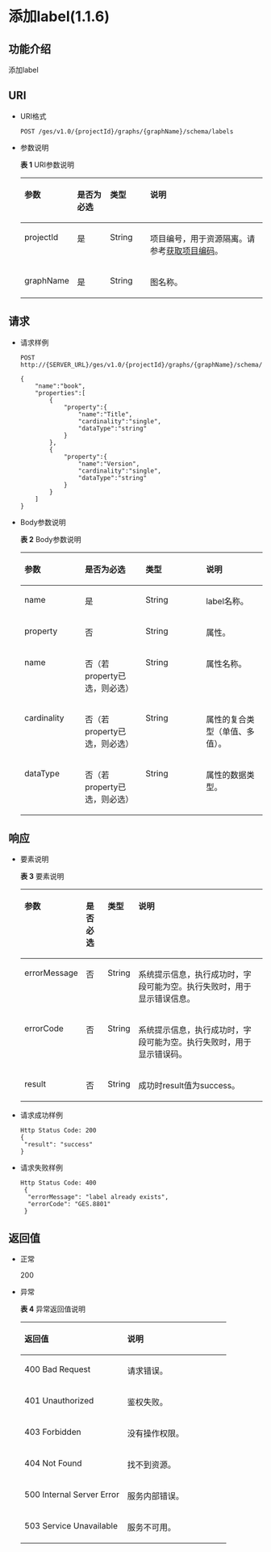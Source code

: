 # 添加label\(1.1.6\)<a name="ges_03_0056"></a>

## 功能介绍<a name="section11798179195415"></a>

添加label

## URI<a name="section10938344195415"></a>

-   URI格式

    ```
    POST /ges/v1.0/{projectId}/graphs/{graphName}/schema/labels
    ```


-   参数说明

    **表 1**  URI参数说明

    <a name="table13592207195454"></a>
    <table><thead align="left"><tr id="row11434212195454"><th class="cellrowborder" valign="top" width="15.36%" id="mcps1.2.5.1.1"><p id="p59741794195512"><a name="p59741794195512"></a><a name="p59741794195512"></a>参数</p>
    </th>
    <th class="cellrowborder" valign="top" width="14.469999999999999%" id="mcps1.2.5.1.2"><p id="p7247108195512"><a name="p7247108195512"></a><a name="p7247108195512"></a>是否为必选</p>
    </th>
    <th class="cellrowborder" valign="top" width="17.07%" id="mcps1.2.5.1.3"><p id="p50144891195512"><a name="p50144891195512"></a><a name="p50144891195512"></a>类型</p>
    </th>
    <th class="cellrowborder" valign="top" width="53.1%" id="mcps1.2.5.1.4"><p id="p35204399195512"><a name="p35204399195512"></a><a name="p35204399195512"></a>说明</p>
    </th>
    </tr>
    </thead>
    <tbody><tr id="row49352481195454"><td class="cellrowborder" valign="top" width="15.36%" headers="mcps1.2.5.1.1 "><p id="p54464108195512"><a name="p54464108195512"></a><a name="p54464108195512"></a>projectId</p>
    </td>
    <td class="cellrowborder" valign="top" width="14.469999999999999%" headers="mcps1.2.5.1.2 "><p id="p49516613195512"><a name="p49516613195512"></a><a name="p49516613195512"></a>是</p>
    </td>
    <td class="cellrowborder" valign="top" width="17.07%" headers="mcps1.2.5.1.3 "><p id="p51422715195512"><a name="p51422715195512"></a><a name="p51422715195512"></a>String</p>
    </td>
    <td class="cellrowborder" valign="top" width="53.1%" headers="mcps1.2.5.1.4 "><p id="p4490357195512"><a name="p4490357195512"></a><a name="p4490357195512"></a>项目编号，用于资源隔离。请参考<a href="获取项目编码-2.md">获取项目编码</a>。</p>
    </td>
    </tr>
    <tr id="row23325114195454"><td class="cellrowborder" valign="top" width="15.36%" headers="mcps1.2.5.1.1 "><p id="p52244987195512"><a name="p52244987195512"></a><a name="p52244987195512"></a>graphName</p>
    </td>
    <td class="cellrowborder" valign="top" width="14.469999999999999%" headers="mcps1.2.5.1.2 "><p id="p3985551195512"><a name="p3985551195512"></a><a name="p3985551195512"></a>是</p>
    </td>
    <td class="cellrowborder" valign="top" width="17.07%" headers="mcps1.2.5.1.3 "><p id="p54394244195512"><a name="p54394244195512"></a><a name="p54394244195512"></a>String</p>
    </td>
    <td class="cellrowborder" valign="top" width="53.1%" headers="mcps1.2.5.1.4 "><p id="p43857666195512"><a name="p43857666195512"></a><a name="p43857666195512"></a>图名称。</p>
    </td>
    </tr>
    </tbody>
    </table>


## 请求<a name="section1235739195415"></a>

-   请求样例

    ```
    POST http://{SERVER_URL}/ges/v1.0/{projectId}/graphs/{graphName}/schema/labels  
    
    {
        "name":"book",
        "properties":[
            {
                "property":{
                    "name":"Title",
                    "cardinality":"single",
                    "dataType":"string"
                }
            },
            {
                "property":{
                    "name":"Version",
                    "cardinality":"single",
                    "dataType":"string"
                }
            }
        ]
    }
    ```

-   Body参数说明

    **表 2**  Body参数说明

    <a name="table22545074195633"></a>
    <table><thead align="left"><tr id="row60806065195633"><th class="cellrowborder" valign="top" width="25%" id="mcps1.2.5.1.1"><p id="p44837705195650"><a name="p44837705195650"></a><a name="p44837705195650"></a>参数</p>
    </th>
    <th class="cellrowborder" valign="top" width="25%" id="mcps1.2.5.1.2"><p id="p7975482195650"><a name="p7975482195650"></a><a name="p7975482195650"></a>是否为必选</p>
    </th>
    <th class="cellrowborder" valign="top" width="25%" id="mcps1.2.5.1.3"><p id="p42034271195650"><a name="p42034271195650"></a><a name="p42034271195650"></a>类型</p>
    </th>
    <th class="cellrowborder" valign="top" width="25%" id="mcps1.2.5.1.4"><p id="p49332768195650"><a name="p49332768195650"></a><a name="p49332768195650"></a>说明</p>
    </th>
    </tr>
    </thead>
    <tbody><tr id="row25605686195633"><td class="cellrowborder" valign="top" width="25%" headers="mcps1.2.5.1.1 "><p id="p6245529195650"><a name="p6245529195650"></a><a name="p6245529195650"></a>name</p>
    </td>
    <td class="cellrowborder" valign="top" width="25%" headers="mcps1.2.5.1.2 "><p id="p36125856195650"><a name="p36125856195650"></a><a name="p36125856195650"></a>是</p>
    </td>
    <td class="cellrowborder" valign="top" width="25%" headers="mcps1.2.5.1.3 "><p id="p40513252195650"><a name="p40513252195650"></a><a name="p40513252195650"></a>String</p>
    </td>
    <td class="cellrowborder" valign="top" width="25%" headers="mcps1.2.5.1.4 "><p id="p60347980195650"><a name="p60347980195650"></a><a name="p60347980195650"></a>label名称。</p>
    </td>
    </tr>
    <tr id="row34935955195633"><td class="cellrowborder" valign="top" width="25%" headers="mcps1.2.5.1.1 "><p id="p37371979195650"><a name="p37371979195650"></a><a name="p37371979195650"></a>property</p>
    </td>
    <td class="cellrowborder" valign="top" width="25%" headers="mcps1.2.5.1.2 "><p id="p7231486195650"><a name="p7231486195650"></a><a name="p7231486195650"></a>否</p>
    </td>
    <td class="cellrowborder" valign="top" width="25%" headers="mcps1.2.5.1.3 "><p id="p48879473195650"><a name="p48879473195650"></a><a name="p48879473195650"></a>String</p>
    </td>
    <td class="cellrowborder" valign="top" width="25%" headers="mcps1.2.5.1.4 "><p id="p66923212195650"><a name="p66923212195650"></a><a name="p66923212195650"></a>属性。</p>
    </td>
    </tr>
    <tr id="row34743307195633"><td class="cellrowborder" valign="top" width="25%" headers="mcps1.2.5.1.1 "><p id="p65986684195650"><a name="p65986684195650"></a><a name="p65986684195650"></a>name</p>
    </td>
    <td class="cellrowborder" valign="top" width="25%" headers="mcps1.2.5.1.2 "><p id="p43321155195650"><a name="p43321155195650"></a><a name="p43321155195650"></a>否（若property已选，则必选）</p>
    </td>
    <td class="cellrowborder" valign="top" width="25%" headers="mcps1.2.5.1.3 "><p id="p19352687195650"><a name="p19352687195650"></a><a name="p19352687195650"></a>String</p>
    </td>
    <td class="cellrowborder" valign="top" width="25%" headers="mcps1.2.5.1.4 "><p id="p24063848195650"><a name="p24063848195650"></a><a name="p24063848195650"></a>属性名称。</p>
    </td>
    </tr>
    <tr id="row4190559195633"><td class="cellrowborder" valign="top" width="25%" headers="mcps1.2.5.1.1 "><p id="p27132099195650"><a name="p27132099195650"></a><a name="p27132099195650"></a>cardinality</p>
    </td>
    <td class="cellrowborder" valign="top" width="25%" headers="mcps1.2.5.1.2 "><p id="p50216410195650"><a name="p50216410195650"></a><a name="p50216410195650"></a>否（若property已选，则必选）</p>
    </td>
    <td class="cellrowborder" valign="top" width="25%" headers="mcps1.2.5.1.3 "><p id="p40997401195650"><a name="p40997401195650"></a><a name="p40997401195650"></a>String</p>
    </td>
    <td class="cellrowborder" valign="top" width="25%" headers="mcps1.2.5.1.4 "><p id="p32455209195650"><a name="p32455209195650"></a><a name="p32455209195650"></a>属性的复合类型（单值、多值）。</p>
    </td>
    </tr>
    <tr id="row59011224195633"><td class="cellrowborder" valign="top" width="25%" headers="mcps1.2.5.1.1 "><p id="p37527747195650"><a name="p37527747195650"></a><a name="p37527747195650"></a>dataType</p>
    </td>
    <td class="cellrowborder" valign="top" width="25%" headers="mcps1.2.5.1.2 "><p id="p19848627195650"><a name="p19848627195650"></a><a name="p19848627195650"></a>否（若property已选，则必选）</p>
    </td>
    <td class="cellrowborder" valign="top" width="25%" headers="mcps1.2.5.1.3 "><p id="p64234927195650"><a name="p64234927195650"></a><a name="p64234927195650"></a>String</p>
    </td>
    <td class="cellrowborder" valign="top" width="25%" headers="mcps1.2.5.1.4 "><p id="p35646624195650"><a name="p35646624195650"></a><a name="p35646624195650"></a>属性的数据类型。</p>
    </td>
    </tr>
    </tbody>
    </table>


## 响应<a name="section31024304195415"></a>

-   要素说明

    **表 3**  要素说明

    <a name="table415208195710"></a>
    <table><thead align="left"><tr id="row62827717195710"><th class="cellrowborder" valign="top" width="13.66%" id="mcps1.2.5.1.1"><p id="p5798135195724"><a name="p5798135195724"></a><a name="p5798135195724"></a>参数</p>
    </th>
    <th class="cellrowborder" valign="top" width="9.969999999999999%" id="mcps1.2.5.1.2"><p id="p66995796195724"><a name="p66995796195724"></a><a name="p66995796195724"></a>是否必选</p>
    </th>
    <th class="cellrowborder" valign="top" width="8.63%" id="mcps1.2.5.1.3"><p id="p57950414195724"><a name="p57950414195724"></a><a name="p57950414195724"></a>类型</p>
    </th>
    <th class="cellrowborder" valign="top" width="67.74%" id="mcps1.2.5.1.4"><p id="p63471948195724"><a name="p63471948195724"></a><a name="p63471948195724"></a>说明</p>
    </th>
    </tr>
    </thead>
    <tbody><tr id="row66822716195710"><td class="cellrowborder" valign="top" width="13.66%" headers="mcps1.2.5.1.1 "><p id="p28953206195724"><a name="p28953206195724"></a><a name="p28953206195724"></a>errorMessage</p>
    </td>
    <td class="cellrowborder" valign="top" width="9.969999999999999%" headers="mcps1.2.5.1.2 "><p id="p63508338195724"><a name="p63508338195724"></a><a name="p63508338195724"></a>否</p>
    </td>
    <td class="cellrowborder" valign="top" width="8.63%" headers="mcps1.2.5.1.3 "><p id="p43901714195724"><a name="p43901714195724"></a><a name="p43901714195724"></a>String</p>
    </td>
    <td class="cellrowborder" valign="top" width="67.74%" headers="mcps1.2.5.1.4 "><p id="p66377918195724"><a name="p66377918195724"></a><a name="p66377918195724"></a>系统提示信息，执行成功时，字段可能为空。执行失败时，用于显示错误信息。</p>
    </td>
    </tr>
    <tr id="row41832689195710"><td class="cellrowborder" valign="top" width="13.66%" headers="mcps1.2.5.1.1 "><p id="p4011871195724"><a name="p4011871195724"></a><a name="p4011871195724"></a>errorCode</p>
    </td>
    <td class="cellrowborder" valign="top" width="9.969999999999999%" headers="mcps1.2.5.1.2 "><p id="p56526154195724"><a name="p56526154195724"></a><a name="p56526154195724"></a>否</p>
    </td>
    <td class="cellrowborder" valign="top" width="8.63%" headers="mcps1.2.5.1.3 "><p id="p15215774195724"><a name="p15215774195724"></a><a name="p15215774195724"></a>String</p>
    </td>
    <td class="cellrowborder" valign="top" width="67.74%" headers="mcps1.2.5.1.4 "><p id="p24518145195724"><a name="p24518145195724"></a><a name="p24518145195724"></a>系统提示信息，执行成功时，字段可能为空。执行失败时，用于显示错误码。</p>
    </td>
    </tr>
    <tr id="row65130104195710"><td class="cellrowborder" valign="top" width="13.66%" headers="mcps1.2.5.1.1 "><p id="p22770577195724"><a name="p22770577195724"></a><a name="p22770577195724"></a>result</p>
    </td>
    <td class="cellrowborder" valign="top" width="9.969999999999999%" headers="mcps1.2.5.1.2 "><p id="p32477429195724"><a name="p32477429195724"></a><a name="p32477429195724"></a>否</p>
    </td>
    <td class="cellrowborder" valign="top" width="8.63%" headers="mcps1.2.5.1.3 "><p id="p13426086195724"><a name="p13426086195724"></a><a name="p13426086195724"></a>String</p>
    </td>
    <td class="cellrowborder" valign="top" width="67.74%" headers="mcps1.2.5.1.4 "><p id="p13771147195724"><a name="p13771147195724"></a><a name="p13771147195724"></a>成功时result值为success。</p>
    </td>
    </tr>
    </tbody>
    </table>

-   请求成功样例

    ```
    Http Status Code: 200
    {
     "result": "success"
    }
    ```

-   请求失败样例

    ```
    Http Status Code: 400
     {
      "errorMessage": "label already exists",
      "errorCode": "GES.8801"
     }
    ```


## 返回值<a name="section17428054195415"></a>

-   正常

    200

-   异常

    **表 4**  异常返回值说明

    <a name="table2984752518246"></a>
    <table><thead align="left"><tr id="row1211940418246"><th class="cellrowborder" valign="top" width="50%" id="mcps1.2.3.1.1"><p id="p3980654218254"><a name="p3980654218254"></a><a name="p3980654218254"></a>返回值</p>
    </th>
    <th class="cellrowborder" valign="top" width="50%" id="mcps1.2.3.1.2"><p id="p310447318254"><a name="p310447318254"></a><a name="p310447318254"></a>说明</p>
    </th>
    </tr>
    </thead>
    <tbody><tr id="row4240912018246"><td class="cellrowborder" valign="top" width="50%" headers="mcps1.2.3.1.1 "><p id="p3446280418254"><a name="p3446280418254"></a><a name="p3446280418254"></a>400 Bad Request</p>
    </td>
    <td class="cellrowborder" valign="top" width="50%" headers="mcps1.2.3.1.2 "><p id="p4002370018254"><a name="p4002370018254"></a><a name="p4002370018254"></a>请求错误。</p>
    </td>
    </tr>
    <tr id="row4888805618246"><td class="cellrowborder" valign="top" width="50%" headers="mcps1.2.3.1.1 "><p id="p5203043918254"><a name="p5203043918254"></a><a name="p5203043918254"></a>401 Unauthorized</p>
    </td>
    <td class="cellrowborder" valign="top" width="50%" headers="mcps1.2.3.1.2 "><p id="p5371601718254"><a name="p5371601718254"></a><a name="p5371601718254"></a>鉴权失败。</p>
    </td>
    </tr>
    <tr id="row3592872518246"><td class="cellrowborder" valign="top" width="50%" headers="mcps1.2.3.1.1 "><p id="p3450921718254"><a name="p3450921718254"></a><a name="p3450921718254"></a>403 Forbidden</p>
    </td>
    <td class="cellrowborder" valign="top" width="50%" headers="mcps1.2.3.1.2 "><p id="p4378321618254"><a name="p4378321618254"></a><a name="p4378321618254"></a>没有操作权限。</p>
    </td>
    </tr>
    <tr id="row4281759818246"><td class="cellrowborder" valign="top" width="50%" headers="mcps1.2.3.1.1 "><p id="p4125438418254"><a name="p4125438418254"></a><a name="p4125438418254"></a>404 Not Found</p>
    </td>
    <td class="cellrowborder" valign="top" width="50%" headers="mcps1.2.3.1.2 "><p id="p5327079718254"><a name="p5327079718254"></a><a name="p5327079718254"></a>找不到资源。</p>
    </td>
    </tr>
    <tr id="row994303918246"><td class="cellrowborder" valign="top" width="50%" headers="mcps1.2.3.1.1 "><p id="p4548781618254"><a name="p4548781618254"></a><a name="p4548781618254"></a>500 Internal Server Error</p>
    </td>
    <td class="cellrowborder" valign="top" width="50%" headers="mcps1.2.3.1.2 "><p id="p6063444518254"><a name="p6063444518254"></a><a name="p6063444518254"></a>服务内部错误。</p>
    </td>
    </tr>
    <tr id="row5822219018246"><td class="cellrowborder" valign="top" width="50%" headers="mcps1.2.3.1.1 "><p id="p4487805318254"><a name="p4487805318254"></a><a name="p4487805318254"></a>503 Service Unavailable</p>
    </td>
    <td class="cellrowborder" valign="top" width="50%" headers="mcps1.2.3.1.2 "><p id="p1124370918254"><a name="p1124370918254"></a><a name="p1124370918254"></a>服务不可用。</p>
    </td>
    </tr>
    </tbody>
    </table>


